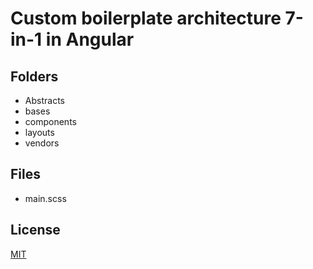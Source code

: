 # Custom boilerplate architecture 7-in-1 in Angular

## Folders

- Abstracts
- bases
- components
- layouts
- vendors

## Files
- main.scss

## License
[MIT](https://choosealicense.com/licenses/mit/)
